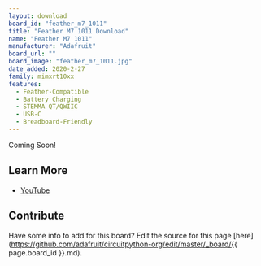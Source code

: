 ```yaml
---
layout: download
board_id: "feather_m7_1011"
title: "Feather M7 1011 Download"
name: "Feather M7 1011"
manufacturer: "Adafruit"
board_url: ""
board_image: "feather_m7_1011.jpg"
date_added: 2020-2-27
family: mimxrt10xx
features:
  - Feather-Compatible
  - Battery Charging
  - STEMMA QT/QWIIC
  - USB-C
  - Breadboard-Friendly
---
```


Coming Soon!

## Learn More
* [YouTube](https://www.youtube.com/watch?time_continue=1059&v=k62kM94gieo)

## Contribute

Have some info to add for this board? Edit the source for this page [here](https://github.com/adafruit/circuitpython-org/edit/master/_board/{{ page.board_id }}.md).
